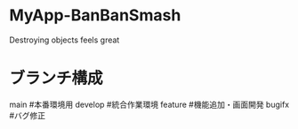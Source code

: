 # MyApp-BanBanSmash
Destroying objects feels great

# ブランチ構成
main    #本番環境用
develop #統合作業環境
feature #機能追加・画面開発
bugifx  #バグ修正
